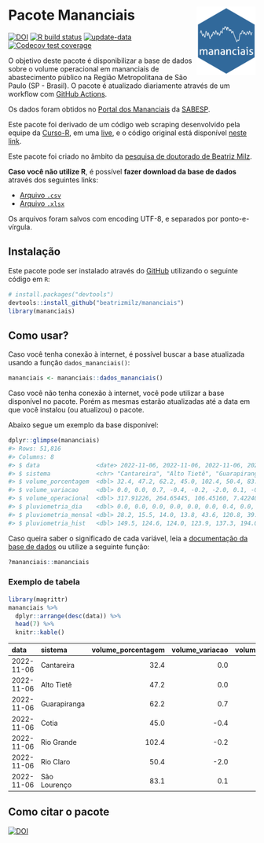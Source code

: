 
<!-- README.md is generated from README.Rmd. Please edit that file -->

# Pacote Mananciais <img src="man/figures/hexlogo.png" align="right" width = "120px"/>

<!-- badges: start -->

[![DOI](https://zenodo.org/badge/DOI/10.5281/zenodo.4733056.svg)](https://doi.org/10.5281/zenodo.4733056)
[![R build
status](https://github.com/beatrizmilz/mananciais/workflows/R-CMD-check/badge.svg)](https://github.com/beatrizmilz/mananciais/actions)
[![update-data](https://github.com/beatrizmilz/mananciais/actions/workflows/2-update_data.yaml/badge.svg)](https://github.com/beatrizmilz/mananciais/actions/workflows/2-update_data.yaml)
[![Codecov test
coverage](https://codecov.io/gh/beatrizmilz/mananciais/branch/master/graph/badge.svg)](https://codecov.io/gh/beatrizmilz/mananciais?branch=master)
<!-- badges: end -->

O objetivo deste pacote é disponibilizar a base de dados sobre o volume
operacional em mananciais de abastecimento público na Região
Metropolitana de São Paulo (SP - Brasil). O pacote é atualizado
diariamente através de um workflow com [GitHub
Actions](https://github.com/beatrizmilz/mananciais/actions).

Os dados foram obtidos no [Portal dos
Mananciais](http://mananciais.sabesp.com.br/Situacao) da
[SABESP](http://site.sabesp.com.br/site/Default.aspx).

Este pacote foi derivado de um código web scraping desenvolvido pela
equipe da [Curso-R](https://www.curso-r.com/), em uma
[live](https://youtu.be/jvZIxrMmOcQ), e o código original está
disponível [neste
link](https://github.com/curso-r/lives/blob/master/drafts/20200730_scraper_sabesp.R).

Este pacote foi criado no âmbito da [pesquisa de doutorado de Beatriz
Milz](https://beatrizmilz.github.io/tese/).

**Caso você não utilize R**, é possível **fazer download da base de
dados** através dos seguintes links:

- [Arquivo
  `.csv`](https://github.com/beatrizmilz/mananciais/raw/master/inst/extdata/mananciais.csv)
- [Arquivo
  `.xlsx`](https://github.com/beatrizmilz/mananciais/blob/master/inst/extdata/mananciais.xlsx?raw=true)

Os arquivos foram salvos com encoding UTF-8, e separados por
ponto-e-vírgula.

## Instalação

Este pacote pode ser instalado através do [GitHub](https://github.com/)
utilizando o seguinte código em `R`:

``` r
# install.packages("devtools")
devtools::install_github("beatrizmilz/mananciais")
library(mananciais)
```

## Como usar?

Caso você tenha conexão à internet, é possível buscar a base atualizada
usando a função `dados_mananciais()`:

``` r
mananciais <- mananciais::dados_mananciais() 
```

Caso você não tenha conexão à internet, você pode utilizar a base
disponível no pacote. Porém as mesmas estarão atualizadas até a data em
que você instalou (ou atualizou) o pacote.

Abaixo segue um exemplo da base disponível:

``` r
dplyr::glimpse(mananciais)
#> Rows: 51,816
#> Columns: 8
#> $ data                <date> 2022-11-06, 2022-11-06, 2022-11-06, 2022-11-06, 2…
#> $ sistema             <chr> "Cantareira", "Alto Tietê", "Guarapiranga", "Cotia…
#> $ volume_porcentagem  <dbl> 32.4, 47.2, 62.2, 45.0, 102.4, 50.4, 83.1, 32.4, 4…
#> $ volume_variacao     <dbl> 0.0, 0.0, 0.7, -0.4, -0.2, -2.0, 0.1, -0.1, 0.1, 0…
#> $ volume_operacional  <dbl> 317.91226, 264.65445, 106.45160, 7.42240, 114.8730…
#> $ pluviometria_dia    <dbl> 0.0, 0.0, 0.0, 0.0, 0.0, 0.0, 0.4, 0.0, 0.0, 0.8, …
#> $ pluviometria_mensal <dbl> 28.2, 15.5, 14.0, 13.8, 43.6, 120.8, 39.0, 28.2, 1…
#> $ pluviometria_hist   <dbl> 149.5, 124.6, 124.0, 123.9, 137.3, 194.0, 151.2, 1…
```

Caso queira saber o significado de cada variável, leia a [documentação
da base de
dados](https://beatrizmilz.github.io/mananciais/reference/mananciais.html)
ou utilize a seguinte função:

``` r
?mananciais::mananciais
```

### Exemplo de tabela

``` r
library(magrittr)
mananciais %>% 
  dplyr::arrange(desc(data)) %>% 
  head(7) %>%
  knitr::kable()
```

| data       | sistema      | volume_porcentagem | volume_variacao | volume_operacional | pluviometria_dia | pluviometria_mensal | pluviometria_hist |
|:-----------|:-------------|-------------------:|----------------:|-------------------:|-----------------:|--------------------:|------------------:|
| 2022-11-06 | Cantareira   |               32.4 |             0.0 |          317.91226 |              0.0 |                28.2 |             149.5 |
| 2022-11-06 | Alto Tietê   |               47.2 |             0.0 |          264.65445 |              0.0 |                15.5 |             124.6 |
| 2022-11-06 | Guarapiranga |               62.2 |             0.7 |          106.45160 |              0.0 |                14.0 |             124.0 |
| 2022-11-06 | Cotia        |               45.0 |            -0.4 |            7.42240 |              0.0 |                13.8 |             123.9 |
| 2022-11-06 | Rio Grande   |              102.4 |            -0.2 |          114.87307 |              0.0 |                43.6 |             137.3 |
| 2022-11-06 | Rio Claro    |               50.4 |            -2.0 |            6.88659 |              0.0 |               120.8 |             194.0 |
| 2022-11-06 | São Lourenço |               83.1 |             0.1 |           73.84800 |              0.4 |                39.0 |             151.2 |

## Como citar o pacote

[![DOI](https://zenodo.org/badge/DOI/10.5281/zenodo.4733056.svg)](https://doi.org/10.5281/zenodo.4733056)
